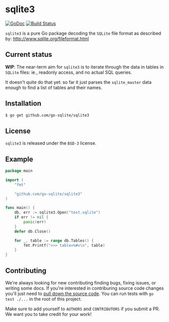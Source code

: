 # sqlite3

[![GoDoc](https://godoc.org/github.com/go-sqlite/sqlite3?status.svg)](https://godoc.org/github.com/go-sqlite/sqlite3)
[![Build Status](https://travis-ci.org/go-sqlite/sqlite3.svg?branch=master)](https://travis-ci.org/go-sqlite/sqlite3)

`sqlite3` is a pure Go package decoding the `SQLite` file format as
described by:
 http://www.sqlite.org/fileformat.html

## Current status

**WIP**: The near-term aim for `sqlite3` is to iterate through the
data in tables in `SQLite` files: ie., readonly access, and no actual
SQL queries.

It doesn't quite do that yet: so far it just parses the
`sqlite_master` data enough to find a list of tables and their names.

## Installation

```sh
$ go get github.com/go-sqlite/sqlite3
```

## License

`sqlite3` is released under the `BSD-3` license.


## Example

```go
package main

import (
	"fmt"

	"github.com/go-sqlite/sqlite3"
)

func main() {
	db, err := sqlite3.Open("test.sqlite")
	if err != nil {
		panic(err)
	}
	defer db.Close()

	for _, table := range db.Tables() {
		fmt.Printf(">>> table=%#v\n", table)
	}
}
```

## Contributing

We're always looking for new contributing finding bugs, fixing issues, or writing some docs. If you're interested in contriburing source code changes you'll just need to [pull down the source code](#installation). You can run tests with `go test ./...` in the root of this project.

Make sure to add yourself to `AUTHORS` and `CONTRIBUTORS` if you submit a PR. We want you to take credit for your work!
